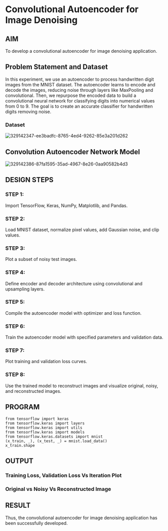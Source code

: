 # Convolutional Autoencoder for Image Denoising

## AIM

To develop a convolutional autoencoder for image denoising application.

## Problem Statement and Dataset
In this experiment, we use an autoencoder to process handwritten digit images from the MNIST dataset. The autoencoder learns to encode and decode the images, reducing noise through layers like MaxPooling and convolutional. Then, we repurpose the encoded data to build a convolutional neural network for classifying digits into numerical values from 0 to 9. The goal is to create an accurate classifier for handwritten digits removing noise.
### Dataset
![329142347-ee3badfc-8765-4ed4-9262-85e3a201d262](https://github.com/Afsarjumail/convolutional-denoising-autoencoder/assets/118343395/b6c72c99-6edc-40ec-81c7-0851f57423f3)

## Convolution Autoencoder Network Model
![329142386-87fa1595-35ad-4967-8e26-0aa90582b4d3](https://github.com/Afsarjumail/convolutional-denoising-autoencoder/assets/118343395/af9cb643-f20a-4cb0-943b-acd0a1cf107a)


## DESIGN STEPS

### STEP 1:
Import TensorFlow, Keras, NumPy, Matplotlib, and Pandas.
### STEP 2:
Load MNIST dataset, normalize pixel values, add Gaussian noise, and clip values.
### STEP 3:
Plot a subset of noisy test images.
### STEP 4:
Define encoder and decoder architecture using convolutional and upsampling layers.
### STEP 5:
Compile the autoencoder model with optimizer and loss function.
### STEP 6:
Train the autoencoder model with specified parameters and validation data.
### STEP 7:
Plot training and validation loss curves.
### STEP 8:
Use the trained model to reconstruct images and visualize original, noisy, and reconstructed images.

## PROGRAM
```
from tensorflow import keras
from tensorflow.keras import layers
from tensorflow.keras import utils
from tensorflow.keras import models
from tensorflow.keras.datasets import mnist
(x_train, _), (x_test, _) = mnist.load_data()
x_train.shape
```
## OUTPUT

### Training Loss, Validation Loss Vs Iteration Plot



### Original vs Noisy Vs Reconstructed Image




## RESULT
Thus, the convolutional autoencoder for image denoising application has been successfully developed.
